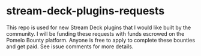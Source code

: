 # stream-deck-plugins-requests
This repo is used for new Stream Deck plugins that I would like built by the community.
I will be funding these requests with funds escrowed on the Pomelo Bounty platform.
Anyone is free to apply to complete these bounties and get paid. See issue comments for more details.
